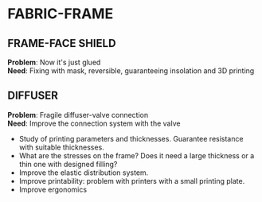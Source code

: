 # FABRIC-FRAME
## FRAME-FACE SHIELD

__Problem__: Now it's just glued    
__Need__: Fixing with mask, reversible, guaranteeing insolation and 3D printing    

## DIFFUSER
__Problem__: Fragile diffuser-valve connection    
__Need__: Improve the connection system with the valve     

- Study of printing parameters and thicknesses. Guarantee resistance with suitable thicknesses. 
- What are the stresses on the frame? Does it need a large thickness or a thin one with designed filling?
- Improve the elastic distribution system.
- Improve printability: problem with printers with a small printing plate.
- Improve ergonomics
